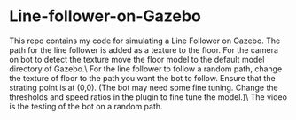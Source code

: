 # Line-follower-on-Gazebo

This repo contains my code for simulating a Line Follower on Gazebo.
The path for the line follower is added as a texture to the floor. For the camera on bot to detect the texture move the floor model to the default model directory of Gazebo.\\
For the line follower to follow a random path, change the texture of floor to the path you want the bot to follow. Ensure that the strating point is at (0,0). (The bot may need some fine tuning. Change the thresholds and speed ratios in the plugin to fine tune the model.)\\
The video is the testing of the bot on a random path.
